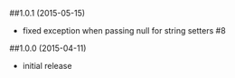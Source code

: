 ##1.0.1 (2015-05-15)
- fixed exception when passing null for string setters #8

##1.0.0 (2015-04-11)
- initial release
